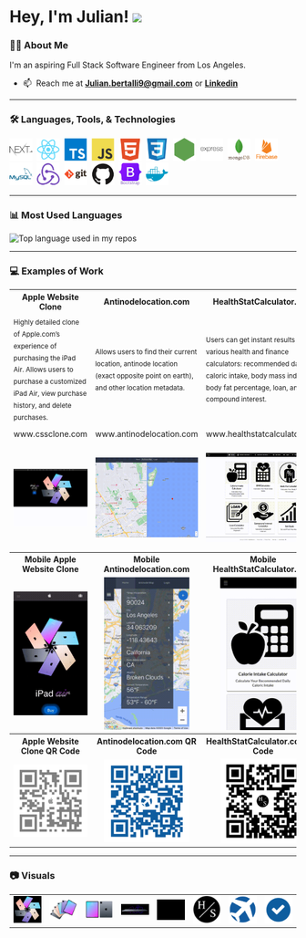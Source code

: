 <h1>
  Hey, I'm Julian!
  <img src="https://media.giphy.com/media/hvRJCLFzcasrR4ia7z/giphy.gif" width="30px"/>
</h1>

### 👨‍💻 About Me

I'm an aspiring Full Stack Software Engineer from Los Angeles.

- :mailbox: &nbsp;Reach me at <b>Julian.bertalli9@gmail.com</b> or <b>[Linkedin](https://www.linkedin.com/in/julianbertalli/)</b>

---

### 🛠️ Languages, Tools, & Technologies

<div>
  <img src="https://github.com/devicons/devicon/blob/master/icons/nextjs/nextjs-original-wordmark.svg" title="NextJS" width="40" height="40" />&nbsp;
  <img src="https://github.com/devicons/devicon/blob/master/icons/react/react-original.svg" title="React" alt="React" width="40" height="40" />&nbsp;
  <img src="https://github.com/devicons/devicon/blob/master/icons/typescript/typescript-original.svg" title="TypeScript" width="40" height="40" />&nbsp;
  <img src="https://github.com/devicons/devicon/blob/master/icons/javascript/javascript-original.svg" title="JavaScript" width="40" height="40" />&nbsp;
  <img src="https://github.com/devicons/devicon/blob/master/icons/html5/html5-plain.svg" title="HTML5" width="40" height="40" />&nbsp;
  <img src="https://github.com/devicons/devicon/blob/master/icons/css3/css3-original.svg" title="CSS5" width="40" height="40" />&nbsp;
  <img src="https://github.com/devicons/devicon/blob/master/icons/nodejs/nodejs-plain.svg" title="NodeJS" width="40" height="40" />&nbsp;
  <img src="https://github.com/devicons/devicon/blob/master/icons/express/express-original-wordmark.svg" title="Express" width="40" height="40" />&nbsp;
  <img src="https://github.com/devicons/devicon/blob/master/icons/mongodb/mongodb-original-wordmark.svg" title="MongoDB" width="40" height="40" />&nbsp;
  <img src="https://github.com/devicons/devicon/blob/master/icons/firebase/firebase-plain-wordmark.svg" title="Firebase" width="40" height="40" />&nbsp;
  <img src="https://github.com/devicons/devicon/blob/master/icons/mysql/mysql-plain-wordmark.svg" title="MySQL" width="40" height="40" />&nbsp;
  <img src="https://github.com/devicons/devicon/blob/master/icons/redux/redux-original.svg" title="Redux" width="40" height="40" />&nbsp;
  <img src="https://github.com/devicons/devicon/blob/master/icons/git/git-original-wordmark.svg" title="Git" width="40" height="40" />&nbsp;
  <img src="https://github.com/devicons/devicon/blob/master/icons/github/github-original.svg" title="GitHub" width="40" height="40" />&nbsp;
  <img src="https://github.com/devicons/devicon/blob/master/icons/bootstrap/bootstrap-original-wordmark.svg" title="Bootstrap" width="40" height="40" />&nbsp;
  <img src="https://github.com/devicons/devicon/blob/master/icons/docker/docker-plain.svg" title="Docker" width="40" height="40" />&nbsp;
</div>

---

### 📊 Most Used Languages
<div align="left">
  <img width="" src="https://github-readme-stats.vercel.app/api/top-langs/?username=Jbertalli&layout=compact&hide_title=1&card_width=300" alt="Top language used in my repos" />
</div>

---

### 💻 Examples of Work

<table>
  <tr>
    <th>
      Apple Website Clone
    </th>
    <th>
      Antinodelocation.com
    </th>
    <th>
      HealthStatCalculator.com
    </th>
    <th>
      Testandgrade.com
    </th>
    <th>
      Advertisementgenerator.com
    </th>
  </tr>
  <tr>
    <td>
      <sub>
        Highly detailed clone of Apple.com’s experience of purchasing the iPad Air. Allows users to purchase a customized iPad Air, view purchase history, and delete purchases.
      </sub>
    </td>
    <td>
      <sub>
        Allows users to find their current location, antinode location (exact opposite point on earth), and other location metadata.
      </sub>
    </td>
    <td>
      <sub>
        Users can get instant results from various health and finance calculators: recommended daily caloric intake, body mass index, body fat percentage, loan, and compound interest.
      </sub>
    </td>
    <td>
      <sub>
        Allows users to generate custom interactive tests that are automatically graded and returned to students via email.
      </sub>
    </td>
    <td>
      <sub>
        Custom advertisement generator for earnandtrade.com.
      </sub>
    </td>
  </tr>
  <tr>
    <td align="center">
      www.cssclone.com
    </td>
    <td align="center">
      www.antinodelocation.com
    </td>
    <td align="center">
      www.healthstatcalculator.com
    </td>
    <td align="center">
      test-template-tau.vercel.com
    </td>
    <td align="center">
      www.advertisementgenerator.com
    </td>
  </tr>
  <tr>
    <td>
      <img src="https://github.com/Jbertalli/Jbertalli/blob/main/ipad.gif?raw=true" width="300" />
    </td>
    <td>
      <img src="https://github.com/Jbertalli/Jbertalli/blob/main/antinode.gif?raw=true" width="300" />
    </td>
    <td>
      <img src="https://github.com/Jbertalli/Jbertalli/blob/main/health.gif?raw=true" width="300" />
    </td>
    <td>
      <img src="https://github.com/Jbertalli/Jbertalli/blob/main/test.gif?raw=true" width="300" />
    </td>
    <td>
      <img src="https://github.com/Jbertalli/Jbertalli/blob/main/ad.gif?raw=true" width="300" />
    </td>
  </tr>
  <tr>
    <th>
      Mobile Apple Website Clone
    </th>
    <th>
      Mobile Antinodelocation.com
    </th>
    <th>
      Mobile HealthStatCalculator.com
    </th>
    <th>
      Mobile Testandgrade.com
    </th>
    <th>
      Mobile Advertisementgenerator.com
    </th>
  </tr>
  <tr>
    <td align="center">
      <img src="https://github.com/Jbertalli/Jbertalli/blob/main/mobile_ipad_recording.gif?raw=true" width="150" />
    </td>
    <td align="center">
      <img src="https://github.com/Jbertalli/Jbertalli/blob/main/mobile_antinode.gif?raw=true" width="150" />
    </td>
    <td align="center">
      <img src="https://github.com/Jbertalli/Jbertalli/blob/main/mobile_hs.gif?raw=true" width="150" />
    </td>
    <td align="center">
      <img src="https://github.com/Jbertalli/Jbertalli/blob/main/mobile_test.gif?raw=true" width="150" />
    </td>
    <td align="center">
      <img src="https://github.com/Jbertalli/Jbertalli/blob/main/mobile_ad.gif?raw=true" width="150" />
    </td>
  </tr>
  <tr>
    <th>
      Apple Website Clone QR Code
    </th>
    <th>
      Antinodelocation.com QR Code
    </th>
    <th>
      HealthStatCalculator.com QR Code
    </th>
    <th>
      Testandgrade.com QR Code
    </th>
    <th>
      Advertisementgenerator.com QR Code
    </th>
  </tr>
  <tr>
    <td align="center">
      <img src="https://github.com/Jbertalli/Jbertalli/blob/main/ipadQR.png?raw=true" width="150" />
    </td>
    <td align="center">
      <img src="https://github.com/Jbertalli/Jbertalli/blob/main/antinodeQR.png?raw=true" width="150" />
    </td>
    <td align="center">
      <img src="https://github.com/Jbertalli/Jbertalli/blob/main/healthQR.png?raw=true" width="150" />
    </td>
    <td align="center">
      <img src="https://github.com/Jbertalli/Jbertalli/blob/main/testQR.png?raw=true" width="150" />
    </td>
    <td align="center">
      <img src="https://github.com/Jbertalli/Jbertalli/blob/main/earnQR.png?raw=true" width="150" />
    </td>
  </tr>
</table>

---

### 📷 Visuals
<table>
  <td align="center">
    <img src="https://github.com/Jbertalli/Jbertalli/blob/main/flower.png?raw=true" width="90" />
  </td>
  <td align="center">
    <img src="https://github.com/Jbertalli/Jbertalli/blob/main/fan.png?raw=true" width="90" />
  </td>
  <td align="center">
    <img src="https://github.com/Jbertalli/Jbertalli/blob/main/front+back.png?raw=true" width="90" />
  </td>
  <td align="center">
    <img src="https://github.com/Jbertalli/Jbertalli/blob/main/flat.png?raw=true" width="90" />
  </td>
  <td align="center">
    <img src="https://github.com/Jbertalli/Jbertalli/blob/main/404.gif?raw=true" width="90" />
  </td>
  <td align="center">
    <img src="https://github.com/Jbertalli/Jbertalli/blob/main/hslogo.png?raw=true" width="90" />
  </td>
  <td align="center">
    <img src="https://github.com/Jbertalli/Jbertalli/blob/main/antinode_logo.png?raw=true" width="90" />
  </td>
  <td align="center">
    <img src="https://github.com/Jbertalli/Jbertalli/blob/main/testgeneratorlogo.png?raw=true" width="90" />
  </td>
</table>
  
<!--
---

### 🔥 My Stats:

[![GitHub Streak](http://github-readme-streak-stats.herokuapp.com?user=Jbertalli&theme=dark&background=000000)](https://git.io/streak-stats)
-->
